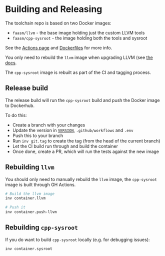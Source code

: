 # Building and Releasing

The toolchain repo is based on two Docker images:

- `faasm/llvm` - the base image holding just the custom LLVM tools
- `faasm/cpp-sysroot` - the image holding both the tools and sysroot

See the [Actions page](https://github.com/faasm/faasm-toolchain/actions) and
[Dockerfiles](docker) for more info.

You only need to rebuild the `llvm` image when upgrading LLVM (see 
[the docs](docs/upgrade-llvm.md).

The `cpp-sysroot` image is rebuilt as part of the CI and tagging process. 

## Release build

The release build will run the `cpp-sysroot` build and push the Docker image to
Dockerhub.

To do this:

- Create a branch with your changes
- Update the version in [`VERSION`](../VERSION), `.github/workflows` and `.env`
- Push this to your branch
- Run `inv git.tag` to create the tag (from the head of the current branch)
- Let the CI build run through and build the container
- Once done, create a PR, which will run the tests against the new image

## Rebuilding `llvm`

You should only need to manually rebuild the `llvm` image, the `cpp-sysroot`
image is built through GH Actions.

```bash
# Build the llvm image
inv container.llvm

# Push it
inv container.push-llvm
```

## Rebuilding `cpp-sysroot`

If you do want to build `cpp-sysroot` locally (e.g. for debugging issues):

```bash
inv container.sysroot
```
